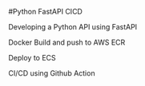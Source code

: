 #Python FastAPI CICD

Developing a Python API using FastAPI

Docker Build and push to AWS ECR

Deploy to ECS

CI/CD using Github Action
